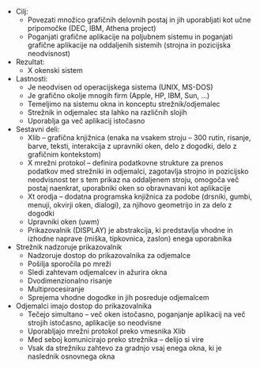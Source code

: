 - Cilj:
	- Povezati množico grafičnih delovnih postaj in jih uporabljati kot učne pripomočke (DEC, IBM, Athena project)
	- Poganjati grafične aplikacije na poljubnem sistemu in poganjati grafične aplikacije na oddaljenih sistemih (strojna in pozicijska neodvisnost)
- Rezultat:
	- X okenski sistem
- Lastnosti:
	- Je neodvisen od operacijskega sistema (UNIX, MS-DOS)
	- Je grafično okolje mnogih firm (Apple, HP, IBM, Sun, ...)
	- Temeljimo na sistemu okna in konceptu strežnik/odjemalec
	- Strežnik in odjemalec sta lahko na različnih slojih
	- Uporablja ga več aplikacij istočasno
- Sestavni deli:
	- Xlib – grafična knjižnica (enaka na vsakem stroju – 300 rutin, risanje, barve, teksti, interakcija z upravniki oken, delo z dogodki, delo z grafičnim kontekstom)
	- X mrežni protokol – definira podatkovne strukture za prenos podatkov med strežniki in odjemalci, zagotavlja strojno in pozicijsko neodvisnost ter s tem prikaz na oddaljenem stroju, omogoča več postaj naenkrat, uporabniki oken so obravnavani kot aplikacije
	- Xt orodja – dodatna programska knjižnica za podobe (drsniki, gumbi, menuji, okvirji oken, dialogi), za njihovo geometrijo in za delo z dogodki
	- Upravniki oken (uwm)
	- Prikazovalnik (DISPLAY) je abstrakcija, ki predstavlja vhodne in izhodne naprave (miška, tipkovnica, zaslon) enega uporabnika
- Strežnik nadzoruje prikazovalnik
	- Nadzoruje dostop do prikazovalnika za odjemalce
	- Pošilja sporočila po mreži
	- Sledi zahtevam odjemalcev in ažurira okna
	- Dvodimenzionalno risanje
	- Multiprocesiranje
	- Sprejema vhodne dogodke in jih posreduje odjemalcem
- Odjemalci imajo dostop do prikazovalnika
	- Tečejo simultano – več oken istočasno, poganjanje aplikacij na več strojih istočasno, aplikacije so neodvisne
	- Uporabljajo mrežni protokol preko vmesnika Xlib
	- Med seboj komunicirajo preko strežnika – delijo si vire
	- Vsak da strežniku zahtevo za gradnjo vsaj enega okna, ki je naslednik osnovnega okna